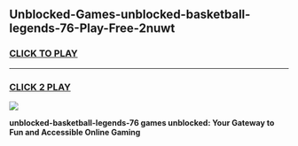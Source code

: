 
## Unblocked-Games-unblocked-basketball-legends-76-Play-Free-2nuwt
<h3>
<a href="https://premium76.site?title=unblocked-basketball-legends-76&ref=23A">CLICK TO PLAY</a></h3>
<hr>

<h3>
<a href="https://premium76.site?title=unblocked-basketball-legends-76&ref=23A">CLICK 2 PLAY</a>
  
</h3>

<a href="https://premium76.site?title=unblocked-basketball-legends-76&ref=23A"><img src="https://clearcache.store/games.png"></a>


**unblocked-basketball-legends-76 games unblocked: Your Gateway to Fun and Accessible Online Gaming**
